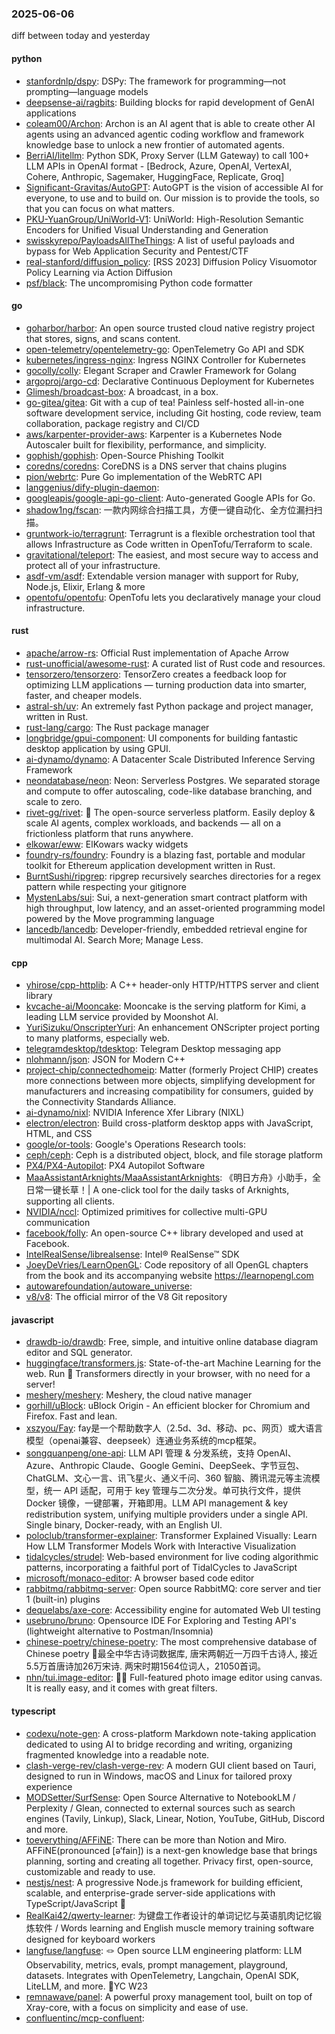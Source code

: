 ### 2025-06-06
diff between today and yesterday

#### python
* [stanfordnlp/dspy](https://github.com/stanfordnlp/dspy): DSPy: The framework for programming—not prompting—language models
* [deepsense-ai/ragbits](https://github.com/deepsense-ai/ragbits): Building blocks for rapid development of GenAI applications
* [coleam00/Archon](https://github.com/coleam00/Archon): Archon is an AI agent that is able to create other AI agents using an advanced agentic coding workflow and framework knowledge base to unlock a new frontier of automated agents.
* [BerriAI/litellm](https://github.com/BerriAI/litellm): Python SDK, Proxy Server (LLM Gateway) to call 100+ LLM APIs in OpenAI format - [Bedrock, Azure, OpenAI, VertexAI, Cohere, Anthropic, Sagemaker, HuggingFace, Replicate, Groq]
* [Significant-Gravitas/AutoGPT](https://github.com/Significant-Gravitas/AutoGPT): AutoGPT is the vision of accessible AI for everyone, to use and to build on. Our mission is to provide the tools, so that you can focus on what matters.
* [PKU-YuanGroup/UniWorld-V1](https://github.com/PKU-YuanGroup/UniWorld-V1): UniWorld: High-Resolution Semantic Encoders for Unified Visual Understanding and Generation
* [swisskyrepo/PayloadsAllTheThings](https://github.com/swisskyrepo/PayloadsAllTheThings): A list of useful payloads and bypass for Web Application Security and Pentest/CTF
* [real-stanford/diffusion_policy](https://github.com/real-stanford/diffusion_policy): [RSS 2023] Diffusion Policy Visuomotor Policy Learning via Action Diffusion
* [psf/black](https://github.com/psf/black): The uncompromising Python code formatter

#### go
* [goharbor/harbor](https://github.com/goharbor/harbor): An open source trusted cloud native registry project that stores, signs, and scans content.
* [open-telemetry/opentelemetry-go](https://github.com/open-telemetry/opentelemetry-go): OpenTelemetry Go API and SDK
* [kubernetes/ingress-nginx](https://github.com/kubernetes/ingress-nginx): Ingress NGINX Controller for Kubernetes
* [gocolly/colly](https://github.com/gocolly/colly): Elegant Scraper and Crawler Framework for Golang
* [argoproj/argo-cd](https://github.com/argoproj/argo-cd): Declarative Continuous Deployment for Kubernetes
* [Glimesh/broadcast-box](https://github.com/Glimesh/broadcast-box): A broadcast, in a box.
* [go-gitea/gitea](https://github.com/go-gitea/gitea): Git with a cup of tea! Painless self-hosted all-in-one software development service, including Git hosting, code review, team collaboration, package registry and CI/CD
* [aws/karpenter-provider-aws](https://github.com/aws/karpenter-provider-aws): Karpenter is a Kubernetes Node Autoscaler built for flexibility, performance, and simplicity.
* [gophish/gophish](https://github.com/gophish/gophish): Open-Source Phishing Toolkit
* [coredns/coredns](https://github.com/coredns/coredns): CoreDNS is a DNS server that chains plugins
* [pion/webrtc](https://github.com/pion/webrtc): Pure Go implementation of the WebRTC API
* [langgenius/dify-plugin-daemon](https://github.com/langgenius/dify-plugin-daemon): 
* [googleapis/google-api-go-client](https://github.com/googleapis/google-api-go-client): Auto-generated Google APIs for Go.
* [shadow1ng/fscan](https://github.com/shadow1ng/fscan): 一款内网综合扫描工具，方便一键自动化、全方位漏扫扫描。
* [gruntwork-io/terragrunt](https://github.com/gruntwork-io/terragrunt): Terragrunt is a flexible orchestration tool that allows Infrastructure as Code written in OpenTofu/Terraform to scale.
* [gravitational/teleport](https://github.com/gravitational/teleport): The easiest, and most secure way to access and protect all of your infrastructure.
* [asdf-vm/asdf](https://github.com/asdf-vm/asdf): Extendable version manager with support for Ruby, Node.js, Elixir, Erlang & more
* [opentofu/opentofu](https://github.com/opentofu/opentofu): OpenTofu lets you declaratively manage your cloud infrastructure.

#### rust
* [apache/arrow-rs](https://github.com/apache/arrow-rs): Official Rust implementation of Apache Arrow
* [rust-unofficial/awesome-rust](https://github.com/rust-unofficial/awesome-rust): A curated list of Rust code and resources.
* [tensorzero/tensorzero](https://github.com/tensorzero/tensorzero): TensorZero creates a feedback loop for optimizing LLM applications — turning production data into smarter, faster, and cheaper models.
* [astral-sh/uv](https://github.com/astral-sh/uv): An extremely fast Python package and project manager, written in Rust.
* [rust-lang/cargo](https://github.com/rust-lang/cargo): The Rust package manager
* [longbridge/gpui-component](https://github.com/longbridge/gpui-component): UI components for building fantastic desktop application by using GPUI.
* [ai-dynamo/dynamo](https://github.com/ai-dynamo/dynamo): A Datacenter Scale Distributed Inference Serving Framework
* [neondatabase/neon](https://github.com/neondatabase/neon): Neon: Serverless Postgres. We separated storage and compute to offer autoscaling, code-like database branching, and scale to zero.
* [rivet-gg/rivet](https://github.com/rivet-gg/rivet): 🔩 The open-source serverless platform. Easily deploy & scale AI agents, complex workloads, and backends — all on a frictionless platform that runs anywhere.
* [elkowar/eww](https://github.com/elkowar/eww): ElKowars wacky widgets
* [foundry-rs/foundry](https://github.com/foundry-rs/foundry): Foundry is a blazing fast, portable and modular toolkit for Ethereum application development written in Rust.
* [BurntSushi/ripgrep](https://github.com/BurntSushi/ripgrep): ripgrep recursively searches directories for a regex pattern while respecting your gitignore
* [MystenLabs/sui](https://github.com/MystenLabs/sui): Sui, a next-generation smart contract platform with high throughput, low latency, and an asset-oriented programming model powered by the Move programming language
* [lancedb/lancedb](https://github.com/lancedb/lancedb): Developer-friendly, embedded retrieval engine for multimodal AI. Search More; Manage Less.

#### cpp
* [yhirose/cpp-httplib](https://github.com/yhirose/cpp-httplib): A C++ header-only HTTP/HTTPS server and client library
* [kvcache-ai/Mooncake](https://github.com/kvcache-ai/Mooncake): Mooncake is the serving platform for Kimi, a leading LLM service provided by Moonshot AI.
* [YuriSizuku/OnscripterYuri](https://github.com/YuriSizuku/OnscripterYuri): An enhancement ONScripter project porting to many platforms, especially web.
* [telegramdesktop/tdesktop](https://github.com/telegramdesktop/tdesktop): Telegram Desktop messaging app
* [nlohmann/json](https://github.com/nlohmann/json): JSON for Modern C++
* [project-chip/connectedhomeip](https://github.com/project-chip/connectedhomeip): Matter (formerly Project CHIP) creates more connections between more objects, simplifying development for manufacturers and increasing compatibility for consumers, guided by the Connectivity Standards Alliance.
* [ai-dynamo/nixl](https://github.com/ai-dynamo/nixl): NVIDIA Inference Xfer Library (NIXL)
* [electron/electron](https://github.com/electron/electron): Build cross-platform desktop apps with JavaScript, HTML, and CSS
* [google/or-tools](https://github.com/google/or-tools): Google's Operations Research tools:
* [ceph/ceph](https://github.com/ceph/ceph): Ceph is a distributed object, block, and file storage platform
* [PX4/PX4-Autopilot](https://github.com/PX4/PX4-Autopilot): PX4 Autopilot Software
* [MaaAssistantArknights/MaaAssistantArknights](https://github.com/MaaAssistantArknights/MaaAssistantArknights): 《明日方舟》小助手，全日常一键长草！| A one-click tool for the daily tasks of Arknights, supporting all clients.
* [NVIDIA/nccl](https://github.com/NVIDIA/nccl): Optimized primitives for collective multi-GPU communication
* [facebook/folly](https://github.com/facebook/folly): An open-source C++ library developed and used at Facebook.
* [IntelRealSense/librealsense](https://github.com/IntelRealSense/librealsense): Intel® RealSense™ SDK
* [JoeyDeVries/LearnOpenGL](https://github.com/JoeyDeVries/LearnOpenGL): Code repository of all OpenGL chapters from the book and its accompanying website https://learnopengl.com
* [autowarefoundation/autoware_universe](https://github.com/autowarefoundation/autoware_universe): 
* [v8/v8](https://github.com/v8/v8): The official mirror of the V8 Git repository

#### javascript
* [drawdb-io/drawdb](https://github.com/drawdb-io/drawdb): Free, simple, and intuitive online database diagram editor and SQL generator.
* [huggingface/transformers.js](https://github.com/huggingface/transformers.js): State-of-the-art Machine Learning for the web. Run 🤗 Transformers directly in your browser, with no need for a server!
* [meshery/meshery](https://github.com/meshery/meshery): Meshery, the cloud native manager
* [gorhill/uBlock](https://github.com/gorhill/uBlock): uBlock Origin - An efficient blocker for Chromium and Firefox. Fast and lean.
* [xszyou/Fay](https://github.com/xszyou/Fay): fay是一个帮助数字人（2.5d、3d、移动、pc、网页）或大语言模型（openai兼容、deepseek）连通业务系统的mcp框架。
* [songquanpeng/one-api](https://github.com/songquanpeng/one-api): LLM API 管理 & 分发系统，支持 OpenAI、Azure、Anthropic Claude、Google Gemini、DeepSeek、字节豆包、ChatGLM、文心一言、讯飞星火、通义千问、360 智脑、腾讯混元等主流模型，统一 API 适配，可用于 key 管理与二次分发。单可执行文件，提供 Docker 镜像，一键部署，开箱即用。LLM API management & key redistribution system, unifying multiple providers under a single API. Single binary, Docker-ready, with an English UI.
* [poloclub/transformer-explainer](https://github.com/poloclub/transformer-explainer): Transformer Explained Visually: Learn How LLM Transformer Models Work with Interactive Visualization
* [tidalcycles/strudel](https://github.com/tidalcycles/strudel): Web-based environment for live coding algorithmic patterns, incorporating a faithful port of TidalCycles to JavaScript
* [microsoft/monaco-editor](https://github.com/microsoft/monaco-editor): A browser based code editor
* [rabbitmq/rabbitmq-server](https://github.com/rabbitmq/rabbitmq-server): Open source RabbitMQ: core server and tier 1 (built-in) plugins
* [dequelabs/axe-core](https://github.com/dequelabs/axe-core): Accessibility engine for automated Web UI testing
* [usebruno/bruno](https://github.com/usebruno/bruno): Opensource IDE For Exploring and Testing API's (lightweight alternative to Postman/Insomnia)
* [chinese-poetry/chinese-poetry](https://github.com/chinese-poetry/chinese-poetry): The most comprehensive database of Chinese poetry 🧶最全中华古诗词数据库, 唐宋两朝近一万四千古诗人, 接近5.5万首唐诗加26万宋诗. 两宋时期1564位词人，21050首词。
* [nhn/tui.image-editor](https://github.com/nhn/tui.image-editor): 🍞🎨 Full-featured photo image editor using canvas. It is really easy, and it comes with great filters.

#### typescript
* [codexu/note-gen](https://github.com/codexu/note-gen): A cross-platform Markdown note-taking application dedicated to using AI to bridge recording and writing, organizing fragmented knowledge into a readable note.
* [clash-verge-rev/clash-verge-rev](https://github.com/clash-verge-rev/clash-verge-rev): A modern GUI client based on Tauri, designed to run in Windows, macOS and Linux for tailored proxy experience
* [MODSetter/SurfSense](https://github.com/MODSetter/SurfSense): Open Source Alternative to NotebookLM / Perplexity / Glean, connected to external sources such as search engines (Tavily, Linkup), Slack, Linear, Notion, YouTube, GitHub, Discord and more.
* [toeverything/AFFiNE](https://github.com/toeverything/AFFiNE): There can be more than Notion and Miro. AFFiNE(pronounced [ə‘fain]) is a next-gen knowledge base that brings planning, sorting and creating all together. Privacy first, open-source, customizable and ready to use.
* [nestjs/nest](https://github.com/nestjs/nest): A progressive Node.js framework for building efficient, scalable, and enterprise-grade server-side applications with TypeScript/JavaScript 🚀
* [RealKai42/qwerty-learner](https://github.com/RealKai42/qwerty-learner): 为键盘工作者设计的单词记忆与英语肌肉记忆锻炼软件 / Words learning and English muscle memory training software designed for keyboard workers
* [langfuse/langfuse](https://github.com/langfuse/langfuse): 🪢 Open source LLM engineering platform: LLM Observability, metrics, evals, prompt management, playground, datasets. Integrates with OpenTelemetry, Langchain, OpenAI SDK, LiteLLM, and more. 🍊YC W23
* [remnawave/panel](https://github.com/remnawave/panel): A powerful proxy management tool, built on top of Xray-core, with a focus on simplicity and ease of use.
* [confluentinc/mcp-confluent](https://github.com/confluentinc/mcp-confluent): 
